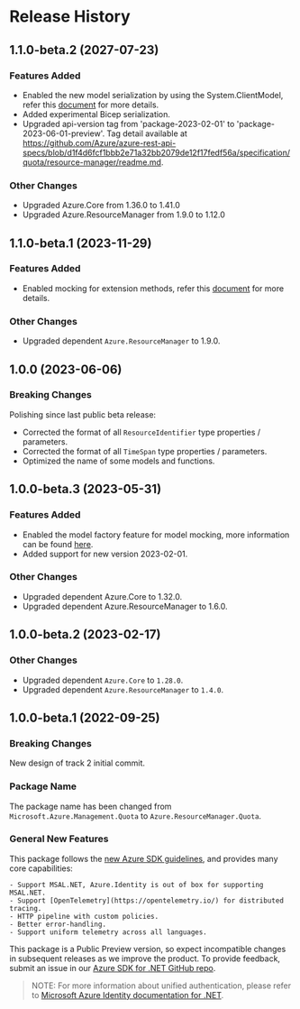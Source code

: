 # Release History

## 1.1.0-beta.2 (2027-07-23)

### Features Added

- Enabled the new model serialization by using the System.ClientModel, refer this [document](https://aka.ms/azsdk/net/mrw) for more details.
- Added experimental Bicep serialization.
- Upgraded api-version tag from 'package-2023-02-01' to 'package-2023-06-01-preview'. Tag detail available at https://github.com/Azure/azure-rest-api-specs/blob/d1f4d6fcf1bbb2e71a32bb2079de12f17fedf56a/specification/quota/resource-manager/readme.md.

### Other Changes

- Upgraded Azure.Core from 1.36.0 to 1.41.0
- Upgraded Azure.ResourceManager from 1.9.0 to 1.12.0

## 1.1.0-beta.1 (2023-11-29)

### Features Added

- Enabled mocking for extension methods, refer this [document](https://aka.ms/azsdk/net/mocking) for more details.

### Other Changes

- Upgraded dependent `Azure.ResourceManager` to 1.9.0.

## 1.0.0 (2023-06-06)

### Breaking Changes

Polishing since last public beta release:
- Corrected the format of all `ResourceIdentifier` type properties / parameters.
- Corrected the format of all `TimeSpan` type properties / parameters.
- Optimized the name of some models and functions.

## 1.0.0-beta.3 (2023-05-31)

### Features Added

- Enabled the model factory feature for model mocking, more information can be found [here](https://azure.github.io/azure-sdk/dotnet_introduction.html#dotnet-mocking-factory-builder).
- Added support for new version 2023-02-01.

### Other Changes

- Upgraded dependent Azure.Core to 1.32.0.
- Upgraded dependent Azure.ResourceManager to 1.6.0.

## 1.0.0-beta.2 (2023-02-17)

### Other Changes

- Upgraded dependent `Azure.Core` to `1.28.0`.
- Upgraded dependent `Azure.ResourceManager` to `1.4.0`.

## 1.0.0-beta.1 (2022-09-25)

### Breaking Changes

New design of track 2 initial commit.

### Package Name

The package name has been changed from `Microsoft.Azure.Management.Quota` to `Azure.ResourceManager.Quota`.

### General New Features

This package follows the [new Azure SDK guidelines](https://azure.github.io/azure-sdk/general_introduction.html), and provides many core capabilities:

    - Support MSAL.NET, Azure.Identity is out of box for supporting MSAL.NET.
    - Support [OpenTelemetry](https://opentelemetry.io/) for distributed tracing.
    - HTTP pipeline with custom policies.
    - Better error-handling.
    - Support uniform telemetry across all languages.

This package is a Public Preview version, so expect incompatible changes in subsequent releases as we improve the product. To provide feedback, submit an issue in our [Azure SDK for .NET GitHub repo](https://github.com/Azure/azure-sdk-for-net/issues).

> NOTE: For more information about unified authentication, please refer to [Microsoft Azure Identity documentation for .NET](https://docs.microsoft.com//dotnet/api/overview/azure/identity-readme?view=azure-dotnet).